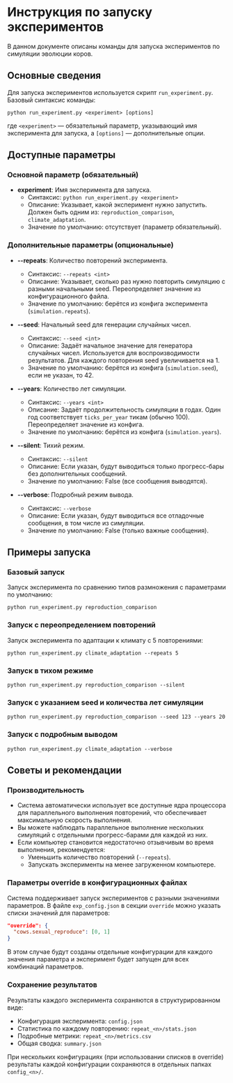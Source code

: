 # Инструкция по запуску экспериментов

В данном документе описаны команды для запуска экспериментов по симуляции эволюции коров.

## Основные сведения

Для запуска экспериментов используется скрипт `run_experiment.py`. Базовый синтаксис команды:

```
python run_experiment.py <experiment> [options]
```

где `<experiment>` — обязательный параметр, указывающий имя эксперимента для запуска, а `[options]` — дополнительные опции.

## Доступные параметры

### Основной параметр (обязательный)

- **experiment**: Имя эксперимента для запуска.
  - Синтаксис: `python run_experiment.py <experiment>`
  - Описание: Указывает, какой эксперимент нужно запустить. Должен быть одним из: `reproduction_comparison`, `climate_adaptation`.
  - Значение по умолчанию: отсутствует (параметр обязательный).

### Дополнительные параметры (опциональные)

- **--repeats**: Количество повторений эксперимента.
  - Синтаксис: `--repeats <int>`
  - Описание: Указывает, сколько раз нужно повторить симуляцию с разными начальными seed. Переопределяет значение из конфигурационного файла.
  - Значение по умолчанию: берётся из конфига эксперимента (`simulation.repeats`).

- **--seed**: Начальный seed для генерации случайных чисел.
  - Синтаксис: `--seed <int>`
  - Описание: Задаёт начальное значение для генератора случайных чисел. Используется для воспроизводимости результатов. Для каждого повторения seed увеличивается на 1.
  - Значение по умолчанию: берётся из конфига (`simulation.seed`), если не указан, то 42.

- **--years**: Количество лет симуляции.
  - Синтаксис: `--years <int>`
  - Описание: Задаёт продолжительность симуляции в годах. Один год соответствует `ticks_per_year` тикам (обычно 100). Переопределяет значение из конфига.
  - Значение по умолчанию: берётся из конфига (`simulation.years`).

- **--silent**: Тихий режим.
  - Синтаксис: `--silent`
  - Описание: Если указан, будут выводиться только прогресс-бары без дополнительных сообщений.
  - Значение по умолчанию: False (все сообщения выводятся).

- **--verbose**: Подробный режим вывода.
  - Синтаксис: `--verbose`
  - Описание: Если указан, будут выводиться все отладочные сообщения, в том числе из симуляции.
  - Значение по умолчанию: False (только важные сообщения).

## Примеры запуска

### Базовый запуск

Запуск эксперимента по сравнению типов размножения с параметрами по умолчанию:

```
python run_experiment.py reproduction_comparison
```

### Запуск с переопределением повторений

Запуск эксперимента по адаптации к климату с 5 повторениями:

```
python run_experiment.py climate_adaptation --repeats 5
```

### Запуск в тихом режиме

```
python run_experiment.py reproduction_comparison --silent
```

### Запуск с указанием seed и количества лет симуляции

```
python run_experiment.py reproduction_comparison --seed 123 --years 20
```

### Запуск с подробным выводом

```
python run_experiment.py climate_adaptation --verbose
```

## Советы и рекомендации

### Производительность

- Система автоматически использует все доступные ядра процессора для параллельного выполнения повторений, что обеспечивает максимальную скорость выполнения.
- Вы можете наблюдать параллельное выполнение нескольких симуляций с отдельными прогресс-барами для каждой из них.
- Если компьютер становится недостаточно отзывчивым во время выполнения, рекомендуется:
  - Уменьшить количество повторений (`--repeats`).
  - Запускать эксперименты на менее загруженном компьютере.

### Параметры override в конфигурационных файлах

Система поддерживает запуск экспериментов с разными значениями параметров. В файле `exp_config.json` в секции `override` можно указать списки значений для параметров:

```json
"override": {
  "cows.sexual_reproduce": [0, 1]
}
```

В этом случае будут созданы отдельные конфигурации для каждого значения параметра и эксперимент будет запущен для всех комбинаций параметров.

### Сохранение результатов

Результаты каждого эксперимента сохраняются в структурированном виде:
- Конфигурация эксперимента: `config.json`
- Статистика по каждому повторению: `repeat_<n>/stats.json`
- Подробные метрики: `repeat_<n>/metrics.csv`
- Общая сводка: `summary.json`

При нескольких конфигурациях (при использовании списков в override) результаты каждой конфигурации сохраняются в отдельных папках `config_<n>/`. 